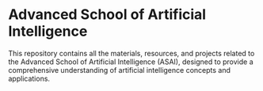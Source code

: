 # Advanced School of Artificial Intelligence 

This repository contains all the materials, resources, and projects related to the Advanced School of Artificial Intelligence (ASAI), designed to provide a comprehensive understanding of artificial intelligence concepts and applications.
